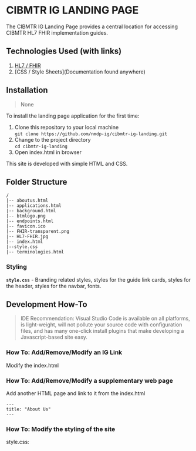 #
# CIBMTR IG LANDING PAGE
The CIBMTR IG Landing Page provides a central location for accessing CIBMTR HL7 FHIR implementation guides. 

## Technologies Used (with links)
1. [HL7 / FHIR](https://www.hl7.org/fhir/)
2. [CSS / Style Sheets](Documentation found anywhere)
## Installation
> None

To install the landing page application for the first time:

1. Clone this repository to your local machine  
`git clone https://github.com/nmdp-ig/cibmtr-ig-landing.git`
2. Change to the project directory  
`cd cibmtr-ig-landing`
3. Open index.html in browser

This site is developed with simple HTML and CSS.


## Folder Structure

    /  
    |-- aboutus.html
    |-- applications.html
    |-- background.html
    |-- btmlogo.png
    |-- endpoints.html
    |-- favicon.ico
    |-- FHIR-transparent.png
    |-- HL7-FHIR.jpg
    |-- index.html
    |--style.css
    |-- terminologies.html

### Styling
**`style.css`** - Branding related styles, styles for the guide link cards, styles for the header, styles for the navbar, fonts.


## Development How-To
> IDE Recommendation: Visual Studio Code is available on all platforms, is light-weight, will not pollute your source code with configuration files, and has many one-click install plugins that make developing a Javascript-based site easy.

### How To: Add/Remove/Modify an IG Link
Modify the index.html

### How To: Add/Remove/Modify a supplementary web page
Add another HTML page and link to it from the index.html

    ---
    title: "About Us"
    ---


### How To: Modify the styling of the site
style.css:

